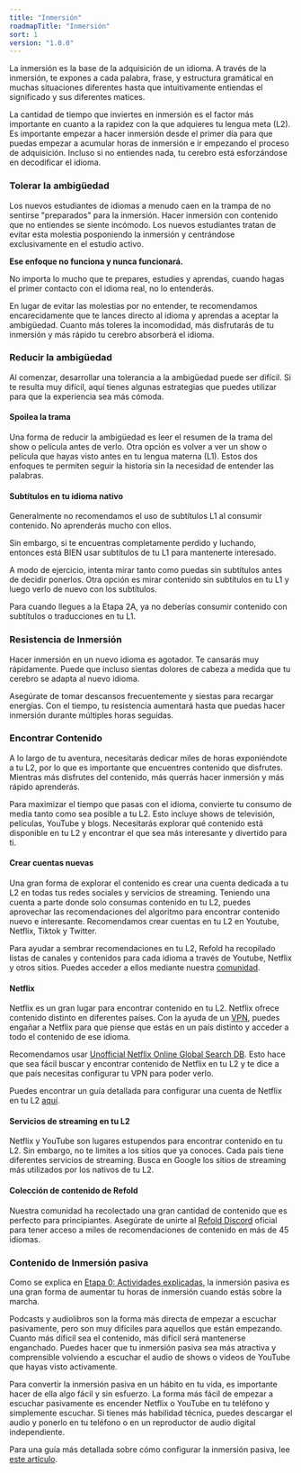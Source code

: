 ```yaml
---
title: "Inmersión"
roadmapTitle: "Inmersión"
sort: 1
version: "1.0.0"
---
```


La inmersión es la base de la adquisición de un idioma. A través de la inmersión, te expones a cada palabra, frase, y estructura gramátical en muchas situaciones diferentes hasta que intuitivamente entiendas el significado y sus diferentes matices.

La cantidad de tiempo que inviertes en inmersión es el factor más importante en cuanto a la rapidez con la que adquieres tu lengua meta (L2). Es importante empezar a hacer inmersión desde el primer día para que puedas empezar a acumular horas de inmersión e ir empezando el proceso de adquisición. Incluso si no entiendes nada, tu cerebro está esforzándose en decodificar el idioma.

### Tolerar la ambigüedad
Los nuevos estudiantes de idiomas a menudo caen en la trampa de no sentirse "preparados" para la inmersión. Hacer inmersión con contenido que no entiendes se siente incómodo. Los nuevos estudiantes tratan de evitar esta molestia posponiendo la inmersión y centrándose exclusivamente en el estudio activo.

**Ese enfoque no funciona y nunca funcionará.**

No importa lo mucho que te prepares, estudies y aprendas, cuando hagas el primer contacto con el idioma real, no lo entenderás.

En lugar de evitar las molestias por no entender, te recomendamos encarecidamente que te lances directo al idioma y aprendas a aceptar la ambigüedad. Cuanto más toleres la incomodidad, más disfrutarás de tu inmersión y más rápido tu cerebro absorberá el idioma.

### Reducir la ambigüedad
Al comenzar, desarrollar una tolerancia a la ambigüedad puede ser difícil. Si te resulta muy difícil, aquí tienes algunas estrategias que puedes utilizar para que la experiencia sea más cómoda.

#### Spoilea la trama
Una forma de reducir la ambigüedad es leer el resumen de la trama del show o película antes de verlo. Otra opción es volver a ver un show o película que hayas visto antes en tu lengua materna (L1). Estos dos enfoques te permiten seguir la historia sin la necesidad de entender las palabras.

#### Subtítulos en tu idioma nativo
Generalmente no recomendamos el uso de subtítulos L1 al consumir contenido. No aprenderás mucho con ellos.

Sin embargo, si te encuentras completamente perdido y luchando, entonces está BIEN usar subtítulos de tu L1 para mantenerte interesado.

A modo de ejercicio, intenta mirar tanto como puedas sin subtítulos antes de decidir ponerlos. Otra opción es mirar contenido sin subtítulos en tu L1 y luego verlo de nuevo con los subtítulos.

Para cuando llegues a la Etapa 2A, ya no deberías consumir contenido con subtítulos o traducciones en tu L1.

### Resistencia de Inmersión
Hacer inmersión en un nuevo idioma es agotador. Te cansarás muy rápidamente. Puede que incluso sientas dolores de cabeza a medida que tu cerebro se adapta al nuevo idioma.

Asegúrate de tomar descansos frecuentemente y siestas para recargar energías. Con el tiempo, tu resistencia aumentará hasta que puedas hacer inmersión durante múltiples horas seguidas.

### Encontrar Contenido
A lo largo de tu aventura, necesitarás dedicar miles de horas exponiéndote a tu L2, por lo que es importante que encuentres contenido que disfrutes. Mientras más disfrutes del contenido, más querrás hacer inmersión y más rápido aprenderás.

Para maximizar el tiempo que pasas con el idioma, convierte tu consumo de media tanto como sea posible a tu L2. Esto incluye shows de televisión, películas, YouTube y blogs. Necesitarás explorar qué contenido está disponible en tu L2 y encontrar el que sea más interesante y divertido para ti.

#### Crear cuentas nuevas
Una gran forma de explorar el contenido es crear una cuenta dedicada a tu L2 en todas tus redes sociales y servicios de streaming. Teniendo una cuenta a parte donde solo consumas contenido en tu L2, puedes aprovechar las recomendaciones del algoritmo para encontrar contenido nuevo e interesante. Recomendamos crear cuentas en tu L2 en Youtube, Netflix, Tiktok y Twitter.

Para ayudar a sembrar recomendaciones en tu L2, Refold ha recopilado listas de canales y contenidos para cada idioma a través de Youtube, Netflix y otros sitios. Puedes acceder a ellos mediante nuestra [comunidad][join-link].

#### Netflix
Netflix es un gran lugar para encontrar contenido en tu L2. Netflix ofrece contenido distinto en diferentes países. Con la ayuda de un [VPN][nord-vpn], puedes engañar a Netflix para que piense que estás en un país distinto y acceder a todo el contenido de ese idioma.

Recomendamos usar [Unofficial Netflix Online Global Search DB][unogs]. Esto hace que sea fácil buscar y encontrar contenido de Netflix en tu L2 y te dice a que país necesitas configurar tu VPN para poder verlo.

Puedes encontrar un guía detallada para configurar una cuenta de Netflix en tu L2 [aquí][netflix-tutorial].

#### Servicios de streaming en tu L2
Netflix y YouTube son lugares estupendos para encontrar contenido en tu L2. Sin embargo, no te limites a los sitios que ya conoces. Cada país tiene diferentes servicios de streaming. Busca en Google los sitios de streaming más utilizados por los nativos de tu L2.

#### Colección de contenido de Refold
Nuestra comunidad ha recolectado una gran cantidad de contenido que es perfecto para principiantes. Asegúrate de unirte al [Refold Discord][join-link] oficial para tener acceso a miles de recomendaciones de contenido en más de 45 idiomas.

### Contenido de Inmersión pasiva
Como se explica en [Etapa 0: Actividades explicadas][stage-0-activities-explained], la inmersión pasiva es una gran forma de aumentar tu horas de inmersión cuando estás sobre la marcha.

Podcasts y audiolibros son la forma más directa de empezar a escuchar pasivamente, pero son muy difíciles para aquellos que están empezando. Cuanto más difícil sea el contenido, más difícil será mantenerse enganchado. Puedes hacer que tu inmersión pasiva sea más atractiva y comprensible volviendo a escuchar el audio de shows o videos de YouTube que hayas visto activamente.

Para convertir la inmersión pasiva en un hábito en tu vida, es importante hacer de ella algo fácil y sin esfuerzo. La forma más fácil de empezar a escuchar pasivamente es encender Netflix o YouTube en tu teléfono y simplemente escuchar. Si tienes más habilidad técnica, puedes descargar el audio y ponerlo en tu teléfono o en un reproductor de audio digital independiente.

Para una guía más detallada sobre cómo configurar la inmersión pasiva, lee [este artículo][passive-listening-detailed].

[join-link]: /join

[join-link]: /join
[nord-vpn]: https://go.nordvpn.net/aff_c?offer_id=15&aff_id=54960&url_id=902
[netflix-tutorial]: https://www.lindsaydoeslanguages.com/the-ultimate-guide-to-netflix-for-language-learning/
[unogs]: https://unogs.com/
[stage-0-activities-explained]: /simplified/stage-0/a/activities-explained
[passive-listening-detailed]: /roadmap/stage-1/a/passive-listening#Make-Listening-Easy

